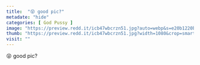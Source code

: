 ```yaml
---
title:  "😝 good pic?"
metadate: "hide"
categories: [ God Pussy ]
image: "https://preview.redd.it/icb47wbcrzn51.jpg?auto=webp&s=e20b1220b13a2fa3761354545bc33abea709daf6"
thumb: "https://preview.redd.it/icb47wbcrzn51.jpg?width=1080&crop=smart&auto=webp&s=3d925401daaf353bbc29d9a2ba84163b7f4de53a"
visit: ""
---
```

😝 good pic?
